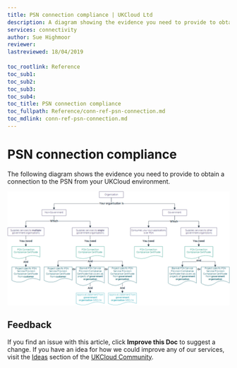 ```yaml
---
title: PSN connection compliance | UKCloud Ltd
description: A diagram showing the evidence you need to provide to obtain connection to the PSN from your UKCloud environment
services: connectivity
author: Sue Highmoor
reviewer:
lastreviewed: 18/04/2019

toc_rootlink: Reference
toc_sub1: 
toc_sub2:
toc_sub3:
toc_sub4:
toc_title: PSN connection compliance
toc_fullpath: Reference/conn-ref-psn-connection.md
toc_mdlink: conn-ref-psn-connection.md
---
```


# PSN connection compliance

The following diagram shows the evidence you need to provide to obtain a connection to the PSN from your UKCloud environment.

![PSN connection compliance](images/conn-psn-connection-compliance.png)

## Feedback

If you find an issue with this article, click **Improve this Doc** to suggest a change. If you have an idea for how we could improve any of our services, visit the [Ideas](https://community.ukcloud.com/ideas) section of the [UKCloud Community](https://community.ukcloud.com).